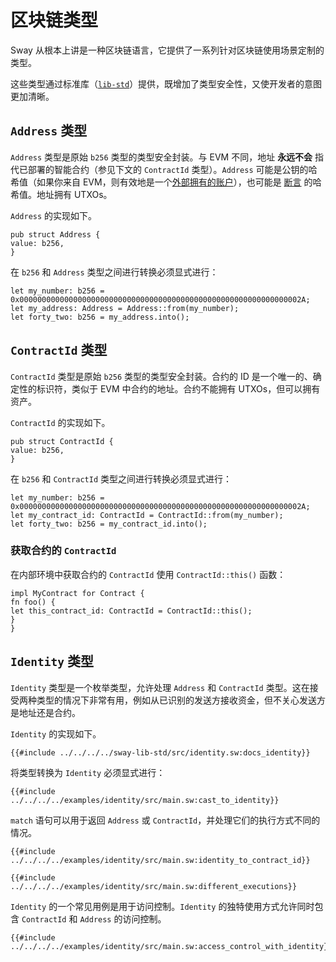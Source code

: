 # 区块链类型

Sway 从根本上讲是一种区块链语言，它提供了一系列针对区块链使用场景定制的类型。

这些类型通过标准库（[`lib-std`](https://github.com/FuelLabs/sway/tree/master/sway-lib-std)）提供，既增加了类型安全性，又使开发者的意图更加清晰。

## `Address` 类型

<!-- 此部分应解释 `Address` 类型 -->
<!-- address:example:start -->

`Address` 类型是原始 `b256` 类型的类型安全封装。与 EVM 不同，地址 **永远不会** 指代已部署的智能合约（参见下文的 `ContractId` 类型）。`Address` 可能是公钥的哈希值（如果你来自 EVM，则有效地是一个[外部拥有的账户](https://ethereum.org/en/whitepaper/#ethereum-accounts)），也可能是 [断言](../sway-program-types/predicates.md) 的哈希值。地址拥有 UTXOs。

<!-- address:example:end -->

`Address` 的实现如下。

```sway
pub struct Address {
value: b256,
}
```

在 `b256` 和 `Address` 类型之间进行转换必须显式进行：

```sway
let my_number: b256 = 0x000000000000000000000000000000000000000000000000000000000000002A;
let my_address: Address = Address::from(my_number);
let forty_two: b256 = my_address.into();
```

## `ContractId` 类型

<!-- 此部分应解释 `ContractId` 类型 -->
<!-- contract_id:example:start -->

`ContractId` 类型是原始 `b256` 类型的类型安全封装。合约的 ID 是一个唯一的、确定性的标识符，类似于 EVM 中合约的地址。合约不能拥有 UTXOs，但可以拥有资产。

<!-- contract_id:example:end -->

`ContractId` 的实现如下。

```sway
pub struct ContractId {
value: b256,
}
```

在 `b256` 和 `ContractId` 类型之间进行转换必须显式进行：

```sway
let my_number: b256 = 0x000000000000000000000000000000000000000000000000000000000000002A;
let my_contract_id: ContractId = ContractId::from(my_number);
let forty_two: b256 = my_contract_id.into();
```

### 获取合约的 `ContractId`

在内部环境中获取合约的 `ContractId` 使用 `ContractId::this()` 函数：

```sway
impl MyContract for Contract {
fn foo() {
let this_contract_id: ContractId = ContractId::this();
}
}
```

## `Identity` 类型

<!-- 此部分应解释 `Identity` 类型 -->
<!-- identity:example:start -->

`Identity` 类型是一个枚举类型，允许处理 `Address` 和 `ContractId` 类型。这在接受两种类型的情况下非常有用，例如从已识别的发送方接收资金，但不关心发送方是地址还是合约。

<!-- identity:example:end -->

`Identity` 的实现如下。

```sway
{{#include ../../../../sway-lib-std/src/identity.sw:docs_identity}}
```

将类型转换为 `Identity` 必须显式进行：

```sway
{{#include ../../../../examples/identity/src/main.sw:cast_to_identity}}
```

`match` 语句可以用于返回 `Address` 或 `ContractId`，并处理它们的执行方式不同的情况。

```sway
{{#include ../../../../examples/identity/src/main.sw:identity_to_contract_id}}
```

```sway
{{#include ../../../../examples/identity/src/main.sw:different_executions}}
```

<!-- 此部分应解释 `Identity` 类型的用例 -->
<!-- use_identity:example:start -->

`Identity` 的一个常见用例是用于访问控制。`Identity` 的独特使用方式允许同时包含 `ContractId` 和 `Address` 的访问控制。

<!-- use_identity:example:end -->

```sway
{{#include ../../../../examples/identity/src/main.sw:access_control_with_identity}}
```
